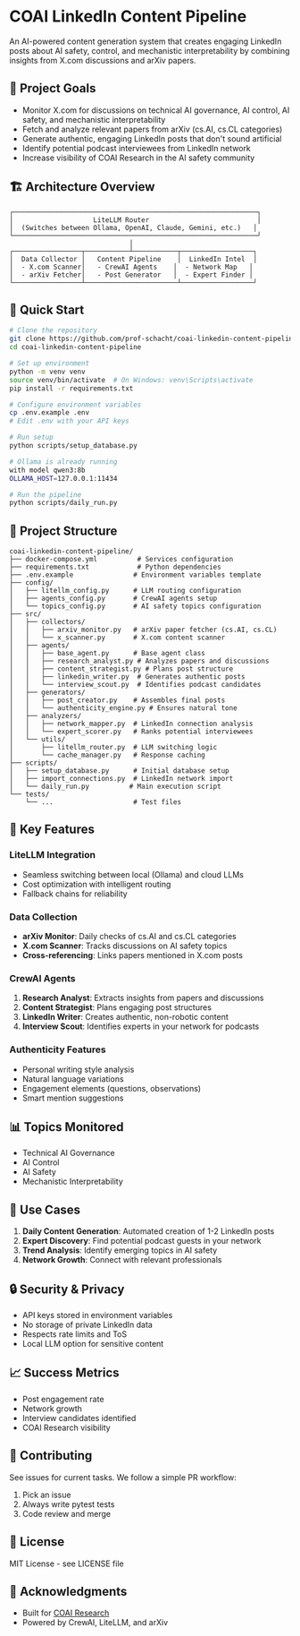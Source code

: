 # COAI LinkedIn Content Pipeline

An AI-powered content generation system that creates engaging LinkedIn posts about AI safety, control, and mechanistic interpretability by combining insights from X.com discussions and arXiv papers.

## 🎯 Project Goals

- Monitor X.com for discussions on technical AI governance, AI control, AI safety, and mechanistic interpretability
- Fetch and analyze relevant papers from arXiv (cs.AI, cs.CL categories)
- Generate authentic, engaging LinkedIn posts that don't sound artificial
- Identify potential podcast interviewees from LinkedIn network
- Increase visibility of COAI Research in the AI safety community

## 🏗️ Architecture Overview

```
┌─────────────────────────────────────────────────────────────┐
│                    LiteLLM Router                           │
│  (Switches between Ollama, OpenAI, Claude, Gemini, etc.)   │
└─────────────────────────────────────────────────────────────┘
                              │
┌─────────────────┬───────────┴───────────┬──────────────────┐
│  Data Collector │   Content Pipeline    │  LinkedIn Intel  │
│  - X.com Scanner│   - CrewAI Agents    │  - Network Map   │
│  - arXiv Fetcher│   - Post Generator   │  - Expert Finder │
└─────────────────┴───────────────────────┴──────────────────┘
```

## 🚀 Quick Start

```bash
# Clone the repository
git clone https://github.com/prof-schacht/coai-linkedin-content-pipeline.git
cd coai-linkedin-content-pipeline

# Set up environment
python -m venv venv
source venv/bin/activate  # On Windows: venv\Scripts\activate
pip install -r requirements.txt

# Configure environment variables
cp .env.example .env
# Edit .env with your API keys

# Run setup
python scripts/setup_database.py

# Ollama is already running
with model qwen3:8b
OLLAMA_HOST=127.0.0.1:11434

# Run the pipeline
python scripts/daily_run.py
```

## 📁 Project Structure

```
coai-linkedin-content-pipeline/
├── docker-compose.yml          # Services configuration
├── requirements.txt            # Python dependencies
├── .env.example               # Environment variables template
├── config/
│   ├── litellm_config.py      # LLM routing configuration
│   ├── agents_config.py       # CrewAI agents setup
│   └── topics_config.py       # AI safety topics configuration
├── src/
│   ├── collectors/
│   │   ├── arxiv_monitor.py   # arXiv paper fetcher (cs.AI, cs.CL)
│   │   └── x_scanner.py       # X.com content scanner
│   ├── agents/
│   │   ├── base_agent.py      # Base agent class
│   │   ├── research_analyst.py # Analyzes papers and discussions
│   │   ├── content_strategist.py # Plans post structure
│   │   ├── linkedin_writer.py  # Generates authentic posts
│   │   └── interview_scout.py  # Identifies podcast candidates
│   ├── generators/
│   │   ├── post_creator.py    # Assembles final posts
│   │   └── authenticity_engine.py # Ensures natural tone
│   ├── analyzers/
│   │   ├── network_mapper.py  # LinkedIn connection analysis
│   │   └── expert_scorer.py   # Ranks potential interviewees
│   └── utils/
│       ├── litellm_router.py  # LLM switching logic
│       └── cache_manager.py   # Response caching
├── scripts/
│   ├── setup_database.py      # Initial database setup
│   ├── import_connections.py  # LinkedIn network import
│   └── daily_run.py          # Main execution script
└── tests/
    └── ...                    # Test files
```

## 🔧 Key Features

### LiteLLM Integration
- Seamless switching between local (Ollama) and cloud LLMs
- Cost optimization with intelligent routing
- Fallback chains for reliability

### Data Collection
- **arXiv Monitor**: Daily checks of cs.AI and cs.CL categories
- **X.com Scanner**: Tracks discussions on AI safety topics
- **Cross-referencing**: Links papers mentioned in X.com posts

### CrewAI Agents
1. **Research Analyst**: Extracts insights from papers and discussions
2. **Content Strategist**: Plans engaging post structures
3. **LinkedIn Writer**: Creates authentic, non-robotic content
4. **Interview Scout**: Identifies experts in your network for podcasts

### Authenticity Features
- Personal writing style analysis
- Natural language variations
- Engagement elements (questions, observations)
- Smart mention suggestions

## 📊 Topics Monitored

- Technical AI Governance
- AI Control
- AI Safety
- Mechanistic Interpretability

## 🎯 Use Cases

1. **Daily Content Generation**: Automated creation of 1-2 LinkedIn posts
2. **Expert Discovery**: Find potential podcast guests in your network
3. **Trend Analysis**: Identify emerging topics in AI safety
4. **Network Growth**: Connect with relevant professionals

## 🔒 Security & Privacy

- API keys stored in environment variables
- No storage of private LinkedIn data
- Respects rate limits and ToS
- Local LLM option for sensitive content

## 📈 Success Metrics

- Post engagement rate
- Network growth
- Interview candidates identified
- COAI Research visibility

## 🤝 Contributing

See issues for current tasks. We follow a simple PR workflow:
1. Pick an issue
3. Always write pytest tests
4. Code review and merge

## 📝 License

MIT License - see LICENSE file

## 🙏 Acknowledgments

- Built for [COAI Research](https://coairesearch.org)
- Powered by CrewAI, LiteLLM, and arXiv

